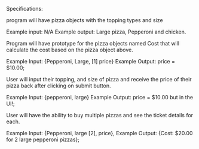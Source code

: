 Specifications:

program will have pizza objects with the topping types and size

Example input: N/A
Example output: Large pizza, Pepperoni and chicken.

Program will have prototype for the pizza objects named Cost that will calculate the cost based on the pizza object above.

Example Input: {Pepperoni, Large, [1] price}
Example Output: price = $10.00;

User will input their topping, and size of pizza and receive the price of their pizza back after clicking on submit button.

Example Input: {pepperoni, large}
Example Output: price = $10.00 but in the UI!;

User will have the ability to buy multiple pizzas and see the ticket details for each.

Example Input: {Pepperoni, large [2], price}, 
Example Output: {Cost: $20.00 for 2 large pepperoni pizzas};
